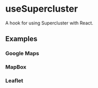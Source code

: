 # useSupercluster

A hook for using Supercluster with React.

## Examples

### Google Maps

### MapBox

### Leaflet
